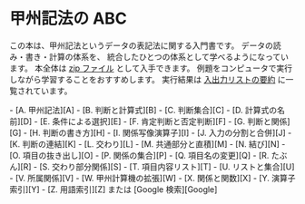 <!-- -*- coding: utf-8 -*- -->

# 甲州記法の ABC


この本は、甲州記法というデータの表記法に関する入門書です。
データの読み・書き・計算の体系を、
統合したひとつの体系として学べるようになっています。
本全体は [zip ファイル][zip] として入手できます。
例題をコンピュータで実行しながら学習することをおすすめします。
実行結果は [入出力リストの要約][sum] に一覧されています。

<div class="toc"/>
- [A. 甲州記法][A]
- [B. 判断と計算式][B]
- [C. 判断集合][C]
- [D. 計算式の名前][D]
- [E. 条件による選択][E]
- [F. 肯定判断と否定判断][F]
- [G. 判断と関係][G]
- [H. 判断の書き方][H]
- [I. 関係写像演算子][I]
- [J. 入力の分割と合併][J]
- [K. 判断の連結][K]
- [L. 交わり][L]
- [M. 共通部分と直積][M]
- [N. 結び][N]
- [O. 項目の抜き出し][O]
- [P. 関係の集合][P]
- [Q. 項目名の変更][Q]
- [R. たぶん][R]
- [S. 交わり部分関係][S]
- [T. 項目内容リスト][T]
- [U. リストと集合][U]
- [V. 所属関係][V]
- [W. 甲州計算機の拡張][W]
- [X. 関係と関数][X]
- [Y. 演算子索引][Y]
- [Z. 用語索引][Z]
  または [Google 検索][Google]

[A]: section/A
[B]: section/B
[C]: section/C
[D]: section/D
[E]: section/E
[F]: section/F
[G]: section/G
[H]: section/H
[I]: section/I
[J]: section/J
[K]: section/K
[L]: section/L
[M]: section/M
[N]: section/N
[O]: section/O
[P]: section/P
[Q]: section/Q
[R]: section/R
[S]: section/S
[T]: section/T
[U]: section/U
[V]: section/V
[W]: section/W
[X]: section/X
[Y]: section/Y
[Z]: section/Z

[sum]: INOUT-SUMMARY.md
[zip]: https://github.com/seinokatsuhiro/abc-of-koshucode/archive/master.zip
[Google]: https://www.google.com/cse/publicurl?cx=014037774401679920196:skkz2klef7o

